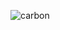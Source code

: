 
![carbon](https://user-images.githubusercontent.com/19553554/50540241-28a8e480-0bc9-11e9-9247-0284bcc34efd.png)
